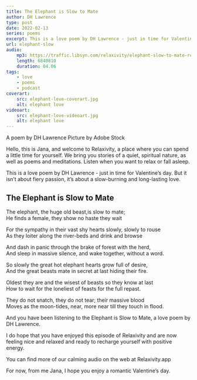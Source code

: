 ```yaml
---
title: The Elephant is Slow to Mate
author: DH Lawrence
type: post
date: 2022-02-13
series: poems
excerpt: This is a love poem by DH Lawrence - just in time for Valentine’s day.  But it isn’t about fiery passion, it’s about a slow-burning and long-lasting love.  
url: elephant-slow
audio:
    mp3: https://traffic.libsyn.com/relaxivity/elephant-slow-to-mate-relaxivity.mp3
    length: 6840810
    duration: 04.06
tags: 
    - love
    - poems
    - podcast
coverart:
    src: elephant-love-coverart.jpg
    alt: elephant love
videoart: 
    src: elephant-love-videoart.jpg
    alt: elephant love
---
```

A poem by DH Lawrence 
Picture by Adobe Stock


Hello, this is Jana, and welcome to Relaxivity, a place where you can spend a little time for yourself. We bring you stories of a quiet, spiritual nature, as well as poems and meditations. Listen when you want to relax or fall asleep.

This is a love poem by DH Lawrence - just in time for Valentine’s day.  But it isn’t about fiery passion, it’s about a slow-burning and long-lasting love. 

## The Elephant is Slow to Mate

The elephant, the huge old beast,is slow to mate;  
He finds a female, they show no haste they wait

For the sympathy in their vast shy hearts slowly, slowly to rouse  
As they loiter along the river-beds and drink and browse  

And dash in panic through the brake of forest with the herd,  
And sleep in massive silence, and wake together, without a word.  

So slowly the great hot elephant hearts grow full of desire,  
And the great beasts mate in secret at last hiding their fire.  

Oldest they are and the wisest of beasts so they know at last  
How to wait for the loneliest of feasts for the full repast.  

They do not snatch, they do not tear; their massive blood  
Moves as the moon-tides, near, more near till they touch in flood.

And you have been listening to the Elephant is Slow to Mate, a love poem by DH Lawrence. 

I do hope that you have enjoyed this episode of Relaxivity and are now feeling nice and relaxed and ready to recharge yourself with positive energy.
 
You can find more of our calming audio on the web at Relaxivity.app
 
For now, from me Jana, I hope you enjoy a romantic Valentine’s day. 



